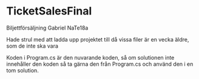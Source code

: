 # TicketSalesFinal
Biljettförsäljning Gabriel NaTe18a

Hade strul med att ladda upp projektet till då vissa filer är en vecka äldre, som de inte ska vara

Koden i Program.cs är den nuvarande koden, så om solutionen inte innehåller den koden så ta gärna den från Program.cs och använd den i en tom solution. 
